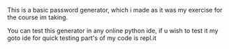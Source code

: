 This is a basic password generator, which i made as it was my exercise for the course im taking.

You can test this generator in any online python ide, if u wish to test it my goto ide for quick testing part's of my code is repl.it
